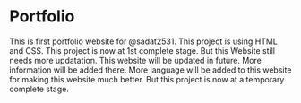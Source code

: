 # Portfolio
This is first portfolio website for @sadat2531. This project is using HTML and CSS.
This project is now at 1st complete stage. But this Website still needs more updatation. 
This website will be updated in future. 
More information will be added there.
More language will be added to this website for making this website much better.
But this project is now at a temporary complete stage.
